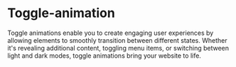 # Toggle-animation
Toggle animations enable you to create engaging user experiences by allowing elements to smoothly transition between different states. Whether it's revealing additional content, toggling menu items, or switching between light and dark modes, toggle animations bring your website to life.
